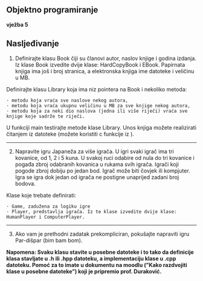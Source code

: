  ## Objektno programiranje

**vježba 5**
 
## **Nasljeđivanje**

1. Definirajte klasu Book čiji su članovi autor, naslov knjige i godina izdanja. 
Iz klase Book izvedite dvije klase: HardCopyBook i EBook. 
Papirnata knjiga ima još i broj stranica, a elektronska knjiga ime datoteke i veličinu u MB.

Definirajte klasu Library koja ima niz pointera na Book i nekoliko metoda:

    · metodu koja vraća sve naslove nekog autora,
    · metodu koja vraća ukupnu veličinu u MB za sve knjige nekog autora,
    · metodu koja za neki dio naslova (jedna ili više riječi) vraća sve knjige koje sadrže te riječi.

U funkciji main testirajte metode klase Library. 
Unos knjiga možete realizirati čitanjem iz datoteke (možete koristiti c funkcije iz <cstdio>).

----

2. Napravite igru Japaneža za više igrača. U igri svaki igrač ima tri kovanice, od 1, 2 i 5
kuna. U svakoj ruci odabire od nula do tri kovanice i pogađa zbroj odabranih kovanica u
rukama svih igrača. Igrači koji pogode zbroj dobiju po jedan bod. Igrač može biti čovjek
ili kompjuter. Igra se igra dok jedan od igrača ne postigne unaprijed zadani broj bodova.

Klase koje trebate definirati:

    · Game, zadužena za logiku igre
    · Player, predstavlja igrača. Iz te klase izvedite dvije klase: HumanPlayer i ComputerPlayer.

----

3. Ako vam je prethodni zadatak prekompliciran, pokušajte napraviti igru Par-dišpar (bim bam bom).

__Napomena: Svaku klasu stavite u posebne datoteke i to tako da definicije klasa stavljate u .h ili .hpp datoteku, a implementaciju klase u .cpp datoteku. Pomoć za to imate u dokumentu na moodlu (”Kako razdvojiti klase u posebne datoteke”) koji je pripremio prof. Duraković.__
